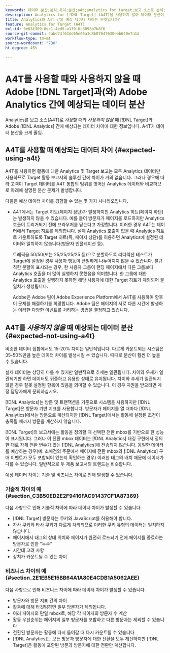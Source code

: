 ```yaml
---
keywords: 데이터 분산;분석;차이;분산;a4t;analytics for target;보고 소스로 분석;불일치;일치하지 않음
description: Analytics for [!DNL Target] (A4T)을 사용하지 않아 데이터 분산이 모두 삭제될 때 Adobe [!DNL Target] 과(와) Analytics 간의 예상 데이터 분산에 대해 알아봅니다.
title: Analytics와 A4T 간의 예상 데이터 차이는 무엇입니까?
feature: Analytics for Target (A4T)
exl-id: 9e63f309-8ec1-4ed5-a1f9-6c3098a7b8f6
source-git-commit: 4abd24f63dd65e65a1d8b07647630eeb640e7a1d
workflow-type: tm+mt
source-wordcount: '730'
ht-degree: 45%

---
```


# A4T를 사용할 때와 사용하지 않을 때 Adobe [!DNL Target]과(와) Adobe Analytics 간에 예상되는 데이터 분산

Analytics를 보고 소스(A4T)로 *사용*&#x200B;할 때와 *사용하지 않을* 때 [!DNL Target]와 Adobe [!DNL Analytics] 간에 예상되는 데이터 차이에 대한 정보입니다. A4T가 데이터 분산을 크게 줄임.

## A4T를 사용할 때 예상되는 데이터 차이 {#expected-using-a4t}

A4T를 사용하면 활동에 대한 Analytics 및 Target 보고는 모두 Analytics 데이터만 사용하므로 Target 활동 보고서의 솔루션 간에 차이가 거의 없습니다. 그러나 경우에 따라 고객이 Target 데이터를 A4T 통합의 범위를 벗어난 Analytics 데이터와 비교하므로 아래에 설명된 분산 문제가 발생합니다.

다음은 예상 데이터 차이를 경험할 수 있는 몇 가지 시나리오입니다.

* A4T에서는 Target 히트(페이지 상단)가 발생하지만 Analytics 히트(페이지 하단)는 발생하지 않을 수 있습니다. 예를 들어 방문자가 페이지를 로드하지만 Analytics 호출이 트리거되기 전에 브라우저를 닫는다고 가정합니다. 이러한 경우 A4T는 데이터에서 Target 히트를 제외합니다. 실제 Analytics 호출이 없을 때 Analytics 히트로 카운트하도록 Target 히트(즉, 페이지 상단)를 허용하면 Analytics에 설정된 데이터와 일치하지 않습니다(방문자 인플레이션 등).

  트래픽을 50/50(또는 25/25/25/25 등)으로 분할하도록 리디렉션 테스트가 Target에 설정된 경우 사용자 행동이 균일하게 나누어지지 않을 수 있습니다. 불규칙한 분할이 표시되는 경우, 한 사용자 그룹이 랜딩 페이지에서 다른 그룹보다 Analytics 호출을 더 많이 실행하지 못했음을 의미합니다. 한 그룹에 대한 Analytics 호출을 실행하지 못하면 해당 사용자에 대한 Target 히트가 제외되어 불일치가 생성됩니다.

  Adobe은 Adobe 팀이 Adobe Experience Platform에서 A4T를 사용하여 향후 이 문제를 해결하기를 희망합니다. Adobe 팀은 페이지의 서로 다른 시간에 발생하는 이러한 다양한 이벤트를 처리하는 방법을 결정하고 있습니다.

## A4T를 *사용하지 않을* 때 예상되는 데이터 분산 {#expected-not-using-a4t}

비슷한 데이터 집합에서도 15-20% 차이는 일반적입니다. 다르게 카운트되는 시스템은 35-50%만큼 높은 데이터 차이를 발생시킬 수 있습니다. 때때로 분산이 훨씬 더 높을 수 있습니다.

실제 데이터는 상당히 다를 수 있지만 일반적으로 추세는 일관됩니다. 차이와 우세가 일관되기만 하면 데이터도 귀중하고 유용한 상태로 유지됩니다. 차이와 추세가 일관되지 않은 경우 잘못 설정된 항목이 있음을 의미할 수 있습니다. 이 경우 지원을 받으려면 계정 담당자에게 문의하십시오.

[!DNL Analytics]는 방문 및 트랜잭션을 기준으로 시스템을 사용하지만 [!DNL Target]은 방문자 기반 지표를 사용합니다. 방문자가 페이지를 열 때마다 [!DNL Analytics]에서는 방문으로 계산되지만 [!DNL Target]에서는 활동에 설정된 조건이 충족될 때까지 방문을 계산하지 않습니다.

[!DNL Target]의 보고서에는 활동을 정의할 때 선택한 전환 mbox를 기반으로 한 성능이 표시됩니다. 그러나 이 전환 mbox 데이터는 [!DNL Analytics] 태깅 구현에서 정의한 대로 자체 전환 변수가 있는 [!DNL Analytics]에 전송되지 않습니다. 동일한 데이터를 예상하는 경우(예: 소매점의 주문에서 페이지에 전환 mbox와 [!DNL Analytics] 구매 이벤트가 모두 포함되어 있는지 확인하는 경우) 이러한 태그의 배치 때문에 데이터가 다를 수 있습니다. 일반적으로 두 제품 보고서의 트렌드는 비슷합니다.

예상 데이터 차이는 기술 및 비즈니스 차이로 인해 발생할 수 있습니다.

### 기술적 차이의 예 {#section_C3B50ED2E2F9416FAC91437CF1A87369}

다음 사항으로 인해 기술적 차이에 따라 데이터 차이가 발생할 수 있습니다.

* [!DNL Target] 방문자는 쿠키와 JavaScript를 허용해야 합니다.
* 자사 쿠키와 타사 쿠키가 다르게 처리되므로 이러한 쿠키 유형의 데이터는 일치하지 않습니다.
* 페이지에서 태그의 상대 위치와 페이지가 완전히 로드되기 전에 페이지를 종료하는 방문자로 인한 &quot;누수&quot;
* 시간대 고려 사항
* 장치가 카운트될 수 있는 차이

### 비즈니스 차이의 예 {#section_2E1EB5E15BB64A1A80E4CDB1A5062AEE}

다음 사항으로 인해 비즈니스 차이에 따라 데이터 차이가 발생할 수 있습니다.

* 방문자와 방문 지표 간의 차이
* 활동에 대해 타깃팅하면 일부 방문자가 제외됩니다.
* 여러 페이지의 단일 mbox로, 해당 각 페이지의 방문자 수 계산
* 활동 우선순위는 페이지의 일부 방문자를 포함하고 다른 방문자는 제외할 수 있습니다
* 전환된 방문자는 활동에 다시 들어갈 때 다시 카운트될 수 있습니다
* [!DNL Analytics]는 모든 방문과 방문자에 대한 전환을 모두 계산하지만 [!DNL Target]은 활동에 포함된 방문과 방문자에 대한 전환만 계산합니다.
